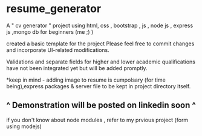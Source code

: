 # resume_generator

A " cv generator " project using html, css , bootstrap , js , node js , express js ,mongo db for beginners (me ;) )

created a basic template for the project Please feel free to commit changes and incorporate UI-related modifications.

Validations and separate fields for higher and lower academic qualifications have not been integrated yet but will be added promptly.

*keep in mind - adding image to resume is cumpolsary (for time being),express packages & server file to be kept in project directory itself.

^ Demonstration will be posted on linkedin soon ^ 
-
if you don't know about node modules , refer to my prvious project (form using modejs)



